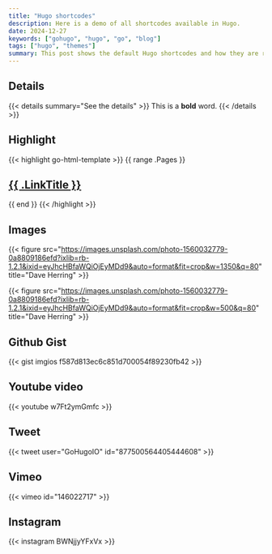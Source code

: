 ```yaml
---
title: "Hugo shortcodes"
description: Here is a demo of all shortcodes available in Hugo.
date: 2024-12-27
keywords: ["gohugo", "hugo", "go", "blog"]
tags: ["hugo", "themes"]
summary: This post shows the default Hugo shortcodes and how they are rendered.
---
```


## Details

{{< details summary="See the details" >}}
This is a **bold** word.
{{< /details >}}

## Highlight

{{< highlight go-html-template >}}
{{ range .Pages }}
  <h2><a href="{{ .RelPermalink }}">{{ .LinkTitle }}</a></h2>
{{ end }}
{{< /highlight >}}

## Images

{{< figure src="https://images.unsplash.com/photo-1560032779-0a8809186efd?ixlib=rb-1.2.1&ixid=eyJhcHBfaWQiOjEyMDd9&auto=format&fit=crop&w=1350&q=80" title="Dave Herring" >}}

{{< figure src="https://images.unsplash.com/photo-1560032779-0a8809186efd?ixlib=rb-1.2.1&ixid=eyJhcHBfaWQiOjEyMDd9&auto=format&fit=crop&w=500&q=80" title="Dave Herring" >}}


## Github Gist

{{< gist imgios f587d813ec6c851d700054f89230fb42 >}}

## Youtube video

{{< youtube w7Ft2ymGmfc >}}

## Tweet

{{< tweet user="GoHugoIO" id="877500564405444608" >}}

## Vimeo

{{< vimeo id="146022717" >}}

## Instagram

{{< instagram BWNjjyYFxVx >}}